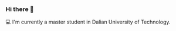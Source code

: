 ### Hi there 👋

💻 I'm currently a master student in Dalian University of Technology.
<!-- p align="center">
	<a href="https://github.com/anuraghazra/github-readme-stats">
	  <img src="https://github-readme-stats.vercel.app/api?username=aestheticisma&count_private=true&show_icons=true&theme=vue" />
	</a>
</p> -->


<!--
**gaocegege/gaocegege** is a ✨ _special_ ✨ repository because its `README.md` (this file) appears on your GitHub profile.

Here are some ideas to get you started:

- 🔭 I’m currently working on ...
- 🌱 I’m currently learning ...
- 👯 I’m looking to collaborate on ...
- 🤔 I’m looking for help with ...
- 💬 Ask me about ...
- 📫 How to reach me: ...
- 😄 Pronouns: ...
- ⚡ Fun fact: ...
-->

